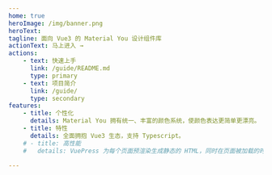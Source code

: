 ```yaml
---
home: true
heroImage: /img/banner.png
heroText: 
tagline: 面向 Vue3 的 Material You 设计组件库
actionText: 马上进入 →
actions:
    - text: 快速上手
      link: /guide/README.md
      type: primary
    - text: 项目简介
      link: /guide/
      type: secondary
features:
    - title: 个性化
      details: Material You 拥有统一、丰富的颜色系统，使颜色表达更简单更漂亮。
    - title: 特性
      details: 全面拥抱 Vue3 生态，支持 Typescript。
    # - title: 高性能
    #   details: VuePress 为每个页面预渲染生成静态的 HTML，同时在页面被加载的时候，将作为 SPA 运行。

---
```

